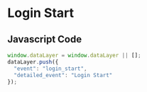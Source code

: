 # Login Start

### 

## Javascript Code
```js
window.dataLayer = window.dataLayer || [];
dataLayer.push({
  "event": "login_start",
  "detailed_event": "Login Start"
});
```








